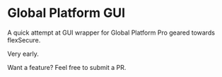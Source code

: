 # Global Platform GUI
A quick attempt at GUI wrapper for Global Platform Pro geared towards flexSecure.

Very early.

Want a feature? Feel free to submit a PR.